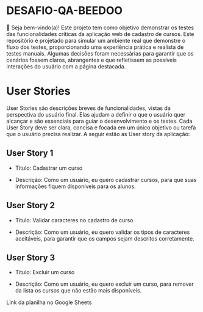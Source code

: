 # DESAFIO-QA-BEEDOO

👋 Seja bem-vindo(a)!
Este projeto tem como objetivo demonstrar os testes das funcionalidades críticas da aplicação web de cadastro de cursos. Este repositório é projetado para simular um ambiente real que demonstre o fluxo dos testes, proporcionando uma experiência prática e realista de testes manuais. Algumas decisões foram necessárias para garantir que os cenários fossem claros, abrangentes e que refletissem as possíveis interações do usuário com a página destacada.


# User Stories
User Stories são descrições breves de funcionalidades, vistas da perspectiva do usuário final. Elas ajudam a definir o que o usuário quer alcançar e são essenciais para guiar o desenvolvimento e os testes. Cada User Story deve ser clara, concisa e focada em um único objetivo ou tarefa que o usuário precisa realizar.
A seguir estão as User story da aplicação:

## User Story 1
- Título: Cadastrar um curso

- Descrição: Como um usuário, eu quero cadastrar cursos, para que suas informações fiquem disponíveis para os alunos.

## User Story 2
- Título: Validar caracteres no cadastro de curso

- Descrição: Como um usuário, eu quero validar os tipos de caracteres aceitáveis, para garantir que os campos sejam descritos corretamente.

## User Story 3
- Título: Excluir um curso

- Descrição: Como um usuário, eu quero excluir um curso, para remover da lista os cursos que não estão mais disponíveis.

Link da planilha no Google Sheets






